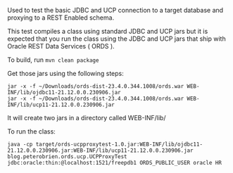 Used to test the basic JDBC and UCP connection to a target database and proxying to a REST Enabled schema.

This test compiles a class using standard JDBC and UCP jars but it is expected that you run the class using the JDBC and UCP jars that ship with Oracle REST Data Services ( ORDS ).

To build, run 
`mvn clean package`

Get those jars using the following steps:
```
jar -x -f ~/Downloads/ords-dist-23.4.0.344.1008/ords.war WEB-INF/lib/ojdbc11-21.12.0.0.230906.jar
jar -x -f ~/Downloads/ords-dist-23.4.0.344.1008/ords.war WEB-INF/lib/ucp11-21.12.0.0.230906.jar  
```

It will create two jars in a directory called WEB-INF/lib/

To run the class:

`java -cp target/ords-ucpproxytest-1.0.jar:WEB-INF/lib/ojdbc11-21.12.0.0.230906.jar:WEB-INF/lib/ucp11-21.12.0.0.230906.jar blog.peterobrien.ords.ucp.UCPProxyTest jdbc:oracle:thin:@localhost:1521/freepdb1 ORDS_PUBLIC_USER oracle HR`
